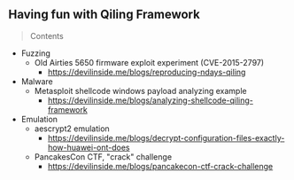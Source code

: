 ## Having fun with Qiling Framework

> Contents

* Fuzzing
	* Old Airties 5650 firmware exploit experiment (CVE-2015-2797)
		* https://devilinside.me/blogs/reproducing-ndays-qiling
* Malware
	* Metasploit shellcode windows payload analyzing example
		* https://devilinside.me/blogs/analyzing-shellcode-qiling-framework
* Emulation
	* aescrypt2 emulation
		* https://devilinside.me/blogs/decrypt-configuration-files-exactly-how-huawei-ont-does  
	* PancakesCon CTF, "crack" challenge
		* https://devilinside.me/blogs/pancakecon-ctf-crack-challenge 
